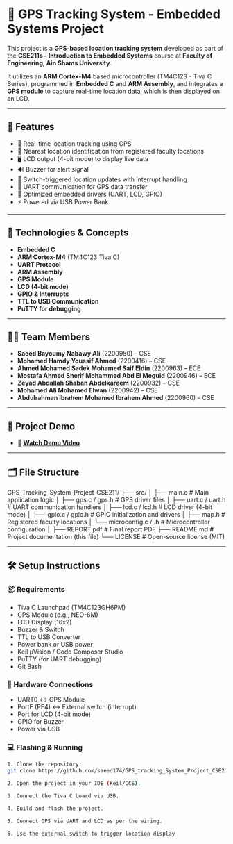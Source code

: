 # 📍 GPS Tracking System - Embedded Systems Project

This project is a **GPS-based location tracking system** developed as part of the **CSE211s - Introduction to Embedded Systems** course at **Faculty of Engineering, Ain Shams University**.

It utilizes an **ARM Cortex-M4** based microcontroller (TM4C123 - Tiva C Series), programmed in **Embedded C** and **ARM Assembly**, and integrates a **GPS module** to capture real-time location data, which is then displayed on an LCD.

---

## 🔧 Features

- 📡 Real-time location tracking using GPS
- 🧭 Nearest location identification from registered faculty locations
- 🖥️ LCD output (4-bit mode) to display live data
- 🔊 Buzzer for alert signal
- 🔘 Switch-triggered location updates with interrupt handling
- 🔁 UART communication for GPS data transfer
- 🧠 Optimized embedded drivers (UART, LCD, GPIO)
- ⚡ Powered via USB Power Bank

---

## 🧠 Technologies & Concepts

- **Embedded C**
- **ARM Cortex-M4** (TM4C123 Tiva C)
- **UART Protocol**
- **ARM Assembly**
- **GPS Module**
- **LCD (4-bit mode)**
- **GPIO & Interrupts**
- **TTL to USB Communication**
- **PuTTY for debugging**

---

## 🧑‍💻 Team Members

- **Saeed Bayoumy Nabawy Ali** (2200950) – CSE  
- **Mohamed Hamdy Youssif Ahmed** (2200416) – CSE  
- **Ahmed Mohamed Sadek Mohamed Saif Eldin** (2200963) – ECE  
- **Mostafa Ahmed Sherif Mohammed Abd El Meguid** (2200946) – ECE  
- **Zeyad Abdallah Shaban Abdelkareem** (2200932) – CSE  
- **Mohamed Ali Mohamed Elwan** (2200942) – CSE  
- **Abdulrahman Ibrahem Mohamed Ibrahem Ahmed** (2200960) – CSE  

---

## 📸 Project Demo

- 🎥 **[Watch Demo Video](https://drive.google.com/file/d/1BkLAwDDO9d_NDtN2qRKZ0DKjd8kZuqPA/view?usp=sharing)**

---

## 🗂️ File Structure

GPS_Tracking_System_Project_CSE211/
├── src/
│   ├── main.c                  # Main application logic
│   ├── gps.c / gps.h           # GPS driver files
│   ├── uart.c / uart.h         # UART communication handlers
│   ├── lcd.c / lcd.h           # LCD driver (4-bit mode)
│   ├── gpio.c / gpio.h         # GPIO initialization and drivers
│   ├── map.h                   # Registered faculty locations
│   └── microconfig.c / .h      # Microcontroller configuration
│
├── REPORT.pdf                  # Final report PDF
├── README.md                   # Project documentation (this file)
└── LICENSE                     # Open-source license (MIT)


---

## 🛠️ Setup Instructions

### 📦 Requirements
- Tiva C Launchpad (TM4C123GH6PM)
- GPS Module (e.g., NEO-6M)
- LCD Display (16x2)
- Buzzer & Switch
- TTL to USB Converter
- Power bank or USB power
- Keil µVision / Code Composer Studio
- PuTTY (for UART debugging)
- Git Bash

### 🔌 Hardware Connections
- UART0 ↔ GPS Module  
- PortF (PF4) ↔ External switch (interrupt)  
- Port for LCD (4-bit mode)  
- GPIO for Buzzer  
- Power via USB  

### 💻 Flashing & Running
```bash
1. Clone the repository:
git clone https://github.com/saeed174/GPS_tracking_System_Project_CSE211.git

2. Open the project in your IDE (Keil/CCS).

3. Connect the Tiva C board via USB.

4. Build and flash the project.

5. Connect GPS via UART and LCD as per the wiring.

6. Use the external switch to trigger location display
